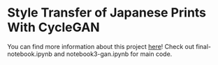 # Style Transfer of Japanese Prints With CycleGAN
You can find more information about this project [here](https://medium.com/@winniexu01/2f3fee4bd264)!
Check out final-notebook.ipynb and notebook3-gan.ipynb for main code.
